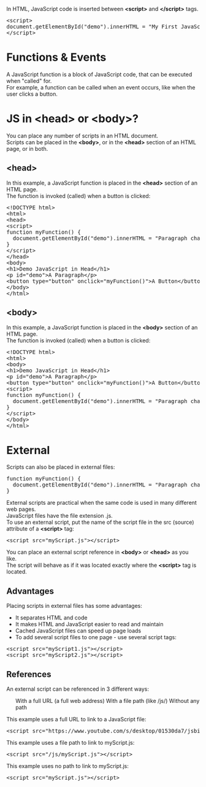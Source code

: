 In HTML, JavaScript code is inserted between <b>&lt;script&gt;</b> and <b>&lt;/script&gt;</b> tags.
<pre>
&lt;script&gt;
document.getElementById("demo").innerHTML = "My First JavaScript";
&lt;/script&gt;
</pre>
<h1>Functions &amp; Events</h1>
A JavaScript function is a block of JavaScript code, that can be executed when "called" for.
<br>
For example, a function can be called when an event occurs, like when the user clicks a button.
<h1>JS in &lt;head&gt; or &lt;body&gt;?</h1>
You can place any number of scripts in an HTML document.
<br>
Scripts can be placed in the <b>&lt;body&gt;</b>, or in the <b>&lt;head&gt;</b> section of an HTML page, or in both.
<h2>&lt;head&gt;</h2>
In this example, a JavaScript function is placed in the <b>&lt;head&gt;</b> section of an HTML page.
<br>
The function is invoked (called) when a button is clicked:
<pre>
&lt;!DOCTYPE html&gt;
&lt;html&gt;
&lt;head&gt;
&lt;script&gt;
function myFunction() {
  document.getElementById("demo").innerHTML = "Paragraph changed.";
}
&lt;/script&gt;
&lt;/head&gt;
&lt;body&gt;
&lt;h1&gt;Demo JavaScript in Head&lt;/h1&gt;
&lt;p id="demo"&gt;A Paragraph&lt;/p&gt;
&lt;button type="button" onclick="myFunction()"&gt;A Button&lt;/button&gt;
&lt;/body&gt;
&lt;/html&gt;
</pre>
<h2>&lt;body&gt;</h2>
In this example, a JavaScript function is placed in the <b>&lt;body&gt;</b> section of an HTML page.
<br>
The function is invoked (called) when a button is clicked:
<pre>
&lt;!DOCTYPE html&gt;
&lt;html&gt;
&lt;body&gt;
&lt;h1&gt;Demo JavaScript in Head&lt;/h1&gt;
&lt;p id="demo"&gt;A Paragraph&lt;/p&gt;
&lt;button type="button" onclick="myFunction()"&gt;A Button&lt;/button&gt;
&lt;script&gt;
function myFunction() {
  document.getElementById("demo").innerHTML = "Paragraph changed.";
}
&lt;/script&gt;
&lt;/body&gt;
&lt;/html&gt;
</pre>
<h1>External</h1>
Scripts can also be placed in external files:
<pre>
function myFunction() {
  document.getElementById("demo").innerHTML = "Paragraph changed.";
}
</pre>
External scripts are practical when the same code is used in many different web pages.
<br>
JavaScript files have the file extension .js.
<br>
To use an external script, put the name of the script file in the src (source) attribute of a <b>&lt;script&gt;</b> tag:
<pre>&lt;script src="myScript.js"&gt;&lt;/script&gt;</pre>
You can place an external script reference in <b>&lt;body&gt;</b> or <b>&lt;head&gt;</b> as you like.
<br>
The script will behave as if it was located exactly where the <b>&lt;script&gt;</b> tag is located.
<h2>Advantages</h2>
Placing scripts in external files has some advantages:
<ul>
  <li>It separates HTML and code</li>
  <li>It makes HTML and JavaScript easier to read and maintain</li>
  <li>Cached JavaScript files can speed up page loads</li>
  <li>To add several script files to one page - use several script tags:</li>
</ul>
<pre>
&lt;script src="myScript1.js"&gt;&lt;/script&gt;
&lt;script src="myScript2.js"&gt;&lt;/script&gt;
</pre>
<h2>References</h2>
An external script can be referenced in 3 different ways:
<ul>
With a full URL (a full web address)
With a file path (like /js/)
Without any path
</ul>
This example uses a full URL to link to a JavaScript file:
<pre>&lt;script src="https://www.youtube.com/s/desktop/01530da7/jsbin/www-tampering.vflset/www-tampering.js"&gt;&lt;/script&gt;</pre>
This example uses a file path to link to myScript.js:
<pre>&lt;script src="/js/myScript.js"&gt;&lt;/script&gt;</pre>
This example uses no path to link to myScript.js:
<pre>&lt;script src="myScript.js"&gt;&lt;/script&gt;</pre>

